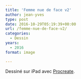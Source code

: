```yaml
---
title: 'Femme nue de face v2'
author: jean-yves
type: post
date: 2016-10-29T05:19:39+00:00
url: /femme-nue-de-face-v2/
categories:
  - Dessin
years:
  - 2016
format: image

---
```

Dessiné sur iPad avec [Procreate](https://procreate.com/).